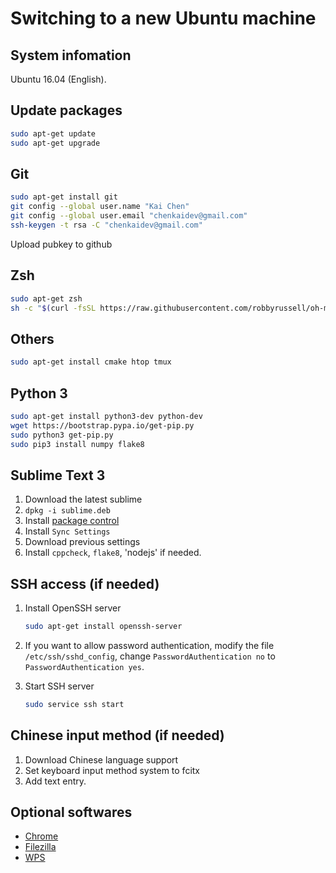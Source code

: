 # Switching to a new Ubuntu machine

## System infomation
Ubuntu 16.04 (English).

## Update packages
``` bash
sudo apt-get update
sudo apt-get upgrade
```

##  Git
``` bash
sudo apt-get install git
git config --global user.name "Kai Chen"
git config --global user.email "chenkaidev@gmail.com"
ssh-keygen -t rsa -C "chenkaidev@gmail.com"
```

Upload pubkey to github

## Zsh
``` bash
sudo apt-get zsh
sh -c "$(curl -fsSL https://raw.githubusercontent.com/robbyrussell/oh-my-zsh/master/tools/install.sh)"
```

## Others
``` bash
sudo apt-get install cmake htop tmux
```

## Python 3
``` bash
sudo apt-get install python3-dev python-dev
wget https://bootstrap.pypa.io/get-pip.py
sudo python3 get-pip.py
sudo pip3 install numpy flake8
```

## Sublime Text 3
1. Download the latest sublime
2. `dpkg -i sublime.deb`
3. Install [package control](https://packagecontrol.io/installation)
4. Install `Sync Settings`
5. Download previous settings
6. Install `cppcheck`, `flake8`, 'nodejs' if needed.

## SSH access (if needed)
1. Install OpenSSH server

    ``` bash
    sudo apt-get install openssh-server
    ```

2. If you want to allow password authentication, modify the file `/etc/ssh/sshd_config`, change `PasswordAuthentication no` to `PasswordAuthentication yes`.
3. Start SSH server

    ``` bash
    sudo service ssh start
    ```

## Chinese input method (if needed)
1. Download Chinese language support
2. Set keyboard input method system to fcitx
3. Add text entry.

## Optional softwares
- [Chrome](https://www.google.com/chrome/browser/desktop/index.html)
- [Filezilla](https://filezilla-project.org/download.php?type=client)
- [WPS](http://wps-community.org/downloads)